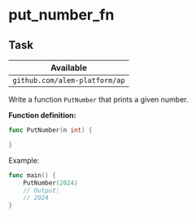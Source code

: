 # put_number_fn

## Task

| Available                     |
| ----------------------------- |
| `github.com/alem-platform/ap` |

Write a function `PutNumber` that prints a given number.

**Function definition:**

```go
func PutNumber(n int) {

}
```

Example:

```go
func main() {
    PutNumber(2024)
    // Output:
	// 2024
}
```
